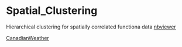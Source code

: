 # Spatial_Clustering

Hierarchical clustering for spatially correlated functiona data [nbviewer](https://nbviewer.org/github/jofmorenore/Spatial_Clustering/blob/main/Hierarchical_clustering_of_spatially_correlated_fd.ipynb)

[CanadianWeather](https://nbviewer.org/github/jofmorenore/Spatial_Clustering/blob/main/CanadianWeather.ipynb)
